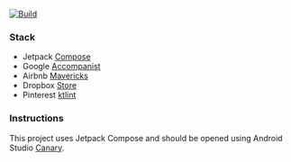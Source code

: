 [![Build](https://github.com/itsandreramon/mux-rulona/actions/workflows/build.yml/badge.svg)](https://github.com/itsandreramon/mux-rulona/actions/workflows/build.yml)

### Stack
- Jetpack [Compose](https://developer.android.com/jetpack/compose)
- Google [Accompanist](https://github.com/google/accompanist)
- Airbnb [Mavericks](https://github.com/airbnb/mavericks)
- Dropbox [Store](https://github.com/dropbox/Store)
- Pinterest [ktlint](https://github.com/pinterest/ktlint)

### Instructions
This project uses Jetpack Compose and should be opened using Android Studio [Canary](https://developer.android.com/studio/preview).